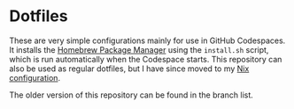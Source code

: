 # Dotfiles

These are very simple configurations mainly for use in GitHub Codespaces. It installs the [Homebrew Package Manager](https://brew.sh/) using the `install.sh` script, which is run automatically when the Codespace starts. This repository can also be used as regular dotfiles, but I have since moved to my [Nix configuration](https://github.com/andreshungbz/nixconfig).

The older version of this repository can be found in the branch list.
